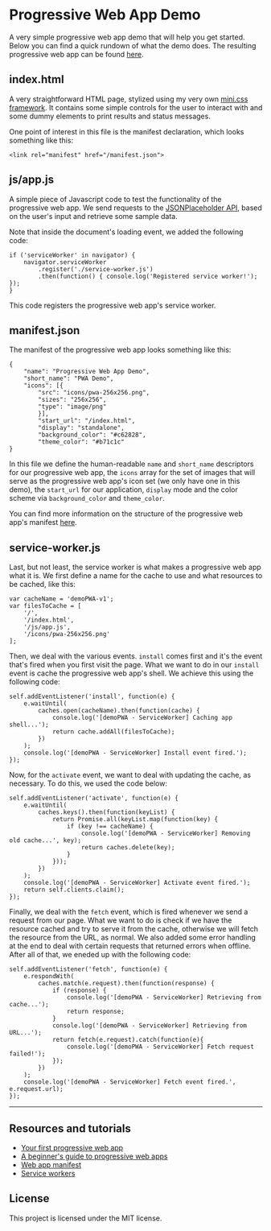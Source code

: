 # Progressive Web App Demo

A very simple progressive web app demo that will help you get started. Below you can find a quick rundown of what the demo does. The resulting progressive web app can be found [here](https://chalarangelo.github.io/pwapp-demo/).

## index.html

A very straightforward HTML page, stylized using my very own [mini.css framework](https://github.com/Chalarangelo/mini.css). It contains some simple controls for the user to interact with and some dummy elements to print results and status messages.

One point of interest in this file is the manifest declaration, which looks something like this:

```
<link rel="manifest" href="/manifest.json">
```

## js/app.js

A simple piece of Javascript code to test the functionality of the progressive web app. We send requests to the [JSONPlaceholder API](https://jsonplaceholder.typicode.com/), based on the user's input and retrieve some sample data.

Note that inside the document's loading event, we added the following code:

```
if ('serviceWorker' in navigator) {
	navigator.serviceWorker
		.register('./service-worker.js')
		.then(function() { console.log('Registered service worker!'); });
}
```

This code registers the progressive web app's service worker.

## manifest.json

The manifest of the progressive web app looks something like this:

```
{
 	"name": "Progressive Web App Demo",
	"short_name": "PWA Demo",
	"icons": [{
		"src": "icons/pwa-256x256.png",
		"sizes": "256x256",
		"type": "image/png"
		}],
		"start_url": "/index.html",
		"display": "standalone",
		"background_color": "#c62828",
		"theme_color": "#b71c1c"
}
```

In this file we define the human-readable `name` and `short_name` descriptors for our progressive web app, the `icons` array for the set of images that will serve as the progressive web app's icon set (we only have one in this demo), the `start_url` for our application, `display` mode and the color scheme via `background_color` and `theme_color`.

You can find more information on the structure of the progressive web app's manifest [here](https://w3c.github.io/manifest/).

## service-worker.js

Last, but not least, the service worker is what makes a progressive web app what it is. We first define a name for the cache to use and what resources to be cached, like this:

```
var cacheName = 'demoPWA-v1';
var filesToCache = [
	'/',
	'/index.html',
	'/js/app.js',
	'/icons/pwa-256x256.png'
];
```

Then, we deal with the various events. `install` comes first and it's the event that's fired when you first visit the page. What we want to do in our `install` event is cache the progressive web app's shell. We achieve this using the following code:

```
self.addEventListener('install', function(e) {
	e.waitUntil(
		caches.open(cacheName).then(function(cache) {
			console.log('[demoPWA - ServiceWorker] Caching app shell...');
			return cache.addAll(filesToCache);
		})
	);
	console.log('[demoPWA - ServiceWorker] Install event fired.');
});
```

Now, for the `activate` event, we want to deal with updating the cache, as necessary. To do this, we used the code below:

```
self.addEventListener('activate', function(e) {
	e.waitUntil(
		caches.keys().then(function(keyList) {
			return Promise.all(keyList.map(function(key) {
				if (key !== cacheName) {
					console.log('[demoPWA - ServiceWorker] Removing old cache...', key);
					return caches.delete(key);
				}
			}));
		})
	);
	console.log('[demoPWA - ServiceWorker] Activate event fired.');
	return self.clients.claim();
});
```

Finally, we deal with the `fetch` event, which is fired whenever we send a request from our page. What we want to do is check if we have the resource cached and try to serve it from the cache, otherwise we will fetch the resource from the URL, as normal. We also added some error handling at the end to deal with certain requests that returned errors when offline. After all of that, we eneded up with the following code:

```
self.addEventListener('fetch', function(e) {
	e.respondWith(
		caches.match(e.request).then(function(response) {
			if (response) {
				console.log('[demoPWA - ServiceWorker] Retrieving from cache...');
				return response;
			}
			console.log('[demoPWA - ServiceWorker] Retrieving from URL...');
			return fetch(e.request).catch(function(e){
				console.log('[demoPWA - ServiceWorker] Fetch request failed!');
			});
		})
	);
	console.log('[demoPWA - ServiceWorker] Fetch event fired.', e.request.url);
});
```

---

## Resources and tutorials

- [Your first progressive web app](https://developers.google.com/web/fundamentals/getting-started/codelabs/your-first-pwapp/)
- [A beginner's guide to progressive web apps](https://www.smashingmagazine.com/2016/08/a-beginners-guide-to-progressive-web-apps/)
- [Web app manifest](https://w3c.github.io/manifest/)
- [Service workers](https://www.w3.org/TR/service-workers/)

## License

This project is licensed under the MIT license.
